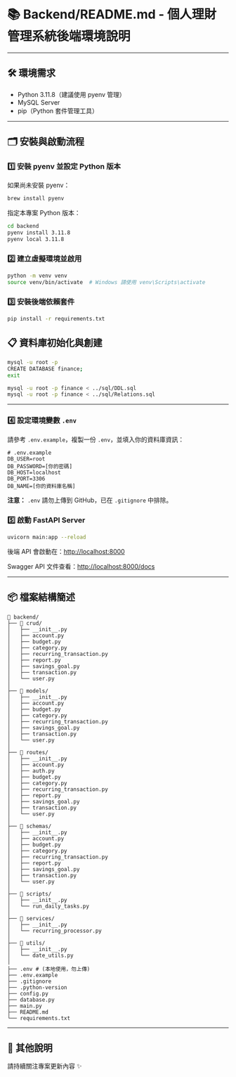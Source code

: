 # 📚 Backend/README.md - 個人理財管理系統後端環境說明

---

## 🛠️ 環境需求

- Python 3.11.8（建議使用 pyenv 管理）
- MySQL Server
- pip（Python 套件管理工具）

---

## 🗂️ 安裝與啟動流程

### 1️⃣ 安裝 pyenv 並設定 Python 版本

如果尚未安裝 pyenv：

```bash
brew install pyenv
```

指定本專案 Python 版本：

```bash
cd backend
pyenv install 3.11.8
pyenv local 3.11.8
```

### 2️⃣ 建立虛擬環境並啟用

```bash
python -m venv venv
source venv/bin/activate  # Windows 請使用 venv\Scripts\activate
```

### 3️⃣ 安裝後端依賴套件

```bash
pip install -r requirements.txt
```

## 📋 資料庫初始化與創建

```bash
mysql -u root -p
CREATE DATABASE finance;
exit

mysql -u root -p finance < ../sql/DDL.sql
mysql -u root -p finance < ../sql/Relations.sql
```

---

### 4️⃣ 設定環境變數 `.env`

請參考 `.env.example`，複製一份 `.env`，並填入你的資料庫資訊：

```env
# .env.example
DB_USER=root
DB_PASSWORD=[你的密碼]
DB_HOST=localhost
DB_PORT=3306
DB_NAME=[你的資料庫名稱]
```

**注意：** `.env` 請勿上傳到 GitHub，已在 `.gitignore` 中排除。

### 5️⃣ 啟動 FastAPI Server

```bash
uvicorn main:app --reload
```

後端 API 會啟動在：[http://localhost:8000](http://localhost:8000)

Swagger API 文件查看：[http://localhost:8000/docs](http://localhost:8000/docs)

---

## 📦 檔案結構簡述

```plaintext
📁 backend/
├── 📁 crud/
│   ├── __init__.py
│   ├── account.py
│   ├── budget.py
│   ├── category.py
│   ├── recurring_transaction.py
│   ├── report.py
│   ├── savings_goal.py
│   ├── transaction.py
│   └── user.py
│
├── 📁 models/
│   ├── __init__.py
│   ├── account.py
│   ├── budget.py
│   ├── category.py
│   ├── recurring_transaction.py
│   ├── savings_goal.py
│   ├── transaction.py
│   └── user.py
│
├── 📁 routes/
│   ├── __init__.py
│   ├── account.py
│   ├── auth.py
│   ├── budget.py
│   ├── category.py
│   ├── recurring_transaction.py
│   ├── report.py
│   ├── savings_goal.py
│   ├── transaction.py
│   └── user.py
│
├── 📁 schemas/
│   ├── __init__.py
│   ├── account.py
│   ├── budget.py
│   ├── category.py
│   ├── recurring_transaction.py
│   ├── report.py
│   ├── savings_goal.py
│   ├── transaction.py
│   └── user.py
│
├── 📁 scripts/
│   ├── __init__.py
│   └── run_daily_tasks.py
│
├── 📁 services/
│   ├── __init__.py
│   └── recurring_processor.py
│
├── 📁 utils/
│   ├── __init__.py
│   └── date_utils.py
│
├── .env # (本地使用，勿上傳)
├── .env.example
├── .gitignore
├── .python-version
├── config.py
├── database.py
├── main.py
├── README.md
└── requirements.txt
```

---

## 🚀 其他說明

請持續關注專案更新內容 ✨
